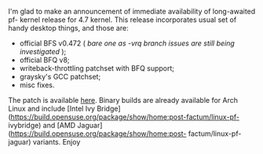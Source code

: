 I'm glad to make an announcement of immediate availability of long-awaited pf-
kernel release for 4.7 kernel. This release incorporates usual set of handy
desktop things, and those are:

  * official BFS v0.472 ( _bare one as -vrq branch issues are still being investigated_ );
  * official BFQ v8;
  * writeback-throttling patchset with BFQ support;
  * graysky's GCC patchset;
  * misc fixes.

The patch is available
[here](https://pf.natalenko.name/sources/4.7/patch-4.7-pf1.xz). Binary builds
are already available for Arch Linux and include [Intel Ivy
Bridge](https://build.opensuse.org/package/show/home:post-factum/linux-pf-
ivybridge) and [AMD Jaguar](https://build.opensuse.org/package/show/home:post-
factum/linux-pf-jaguar) variants. Enjoy

